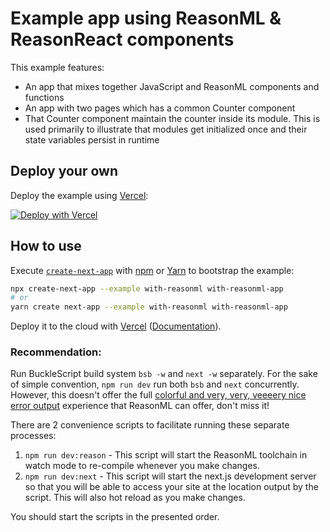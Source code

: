 # Example app using ReasonML & ReasonReact components

This example features:

- An app that mixes together JavaScript and ReasonML components and functions
- An app with two pages which has a common Counter component
- That Counter component maintain the counter inside its module. This is used
  primarily to illustrate that modules get initialized once and their state
  variables persist in runtime

## Deploy your own

Deploy the example using [Vercel](https://vercel.com):

[![Deploy with Vercel](https://vercel.com/button)](https://vercel.com/new/git/external?repository-url=https://github.com/vercel/next.js/tree/canary/examples/with-reasonml&project-name=with-reasonml&repository-name=with-reasonml)

## How to use

Execute [`create-next-app`](https://github.com/vercel/next.js/tree/canary/packages/create-next-app) with [npm](https://docs.npmjs.com/cli/init) or [Yarn](https://yarnpkg.com/lang/en/docs/cli/create/) to bootstrap the example:

```bash
npx create-next-app --example with-reasonml with-reasonml-app
# or
yarn create next-app --example with-reasonml with-reasonml-app
```

Deploy it to the cloud with [Vercel](https://vercel.com/import?filter=next.js&utm_source=github&utm_medium=readme&utm_campaign=next-example) ([Documentation](https://nextjs.org/docs/deployment)).

### Recommendation:

Run BuckleScript build system `bsb -w` and `next -w` separately. For the sake
of simple convention, `npm run dev` run both `bsb` and `next` concurrently.
However, this doesn't offer the full [colorful and very, very, veeeery nice
error
output](https://reasonml.github.io/blog/2017/08/25/way-nicer-error-messages.html)
experience that ReasonML can offer, don't miss it!

There are 2 convenience scripts to facilitate running these separate processes:

1. `npm run dev:reason` - This script will start the ReasonML toolchain in
   watch mode to re-compile whenever you make changes.
2. `npm run dev:next` - This script will start the next.js development server
   so that you will be able to access your site at the location output by the
   script. This will also hot reload as you make changes.

You should start the scripts in the presented order.

